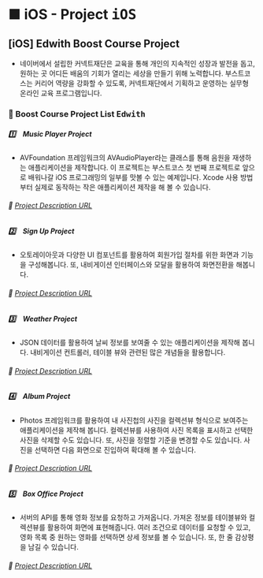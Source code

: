 # ■ iOS - Project <kbd>iOS</kbd>

## [iOS] Edwith Boost Course Project

* 네이버에서 설립한 커넥트재단은 교육을 통해 개인의 지속적인 성장과 발전을 돕고, 원하는 곳 어디든 배움의 기회가 열리는 세상을 만들기 위해 노력합니다. 부스트코스는 커리어 역량을 강화할 수 있도록, 커넥트재단에서 기획하고 운영하는 실무형 온라인 교육 프로그램입니다.

### 📣 Boost Course Project List <kbd>Edwith</kbd>

##### 1️⃣　Music Player Project

* AVFoundation 프레임워크의 AVAudioPlayer라는 클래스를 통해 음원을 재생하는 애플리케이션을 제작합니다. 이 프로젝트는 부스트코스 첫 번째 프로젝트로 앞으로 배워나갈 iOS 프로그래밍의 일부를 맛볼 수 있는 예제입니다. Xcode 사용 방법부터 실제로 동작하는 작은 애플리케이션 제작을 해 볼 수 있습니다.

###### 🚀 [Project Description URL](https://www.edwith.org/boostcourse-ios/project/20/content/18)

##### 2️⃣　Sign Up Project

* 오토레이아웃과 다양한 UI 컴포넌트를 활용하여 회원가입 절차를 위한 화면과 기능을 구성해봅니다. 또, 내비게이션 인터페이스와 모달을 활용하여 화면전환을 해봅니다.

###### 🚀 [Project Description URL](https://www.edwith.org/boostcourse-ios/project/21/content/19)

##### 3️⃣　Weather Project

* JSON 데이터를 활용하여 날씨 정보를 보여줄 수 있는 애플리케이션을 제작해 봅니다. 내비게이션 컨트롤러, 테이블 뷰와 관련된 많은 개념들을 활용합니다.

###### 🚀 [Project Description URL](https://www.edwith.org/boostcourse-ios/project/22/content/20)

##### 4️⃣　Album Project

* Photos 프레임워크를 활용하여 내 사진첩의 사진을 컬렉션뷰 형식으로 보여주는 애플리케이션을 제작해 봅니다. 컬렉션뷰를 사용하여 사진 목록을 표시하고 선택한 사진을 삭제할 수도 있습니다. 또, 사진을 정렬할 기준을 변경할 수도 있습니다. 사진을 선택하면 다음 화면으로 진입하여 확대해 볼 수 있습니다.

###### 🚀 [Project Description URL](https://www.edwith.org/boostcourse-ios/project/23/content/21)

##### 5️⃣　Box Office Project

* 서버의 API를 통해 영화 정보를 요청하고 가져옵니다. 가져온 정보를 테이블뷰와 컬렉션뷰를 활용하여 화면에 표현해줍니다. 여러 조건으로 데이터를 요청할 수 있고, 영화 목록 중 원하는 영화를 선택하면 상세 정보를 볼 수 있습니다. 또, 한 줄 감상평을 남길 수 있습니다.

###### 🚀 [Project Description URL](https://www.edwith.org/boostcourse-ios/project/24/content/22)
